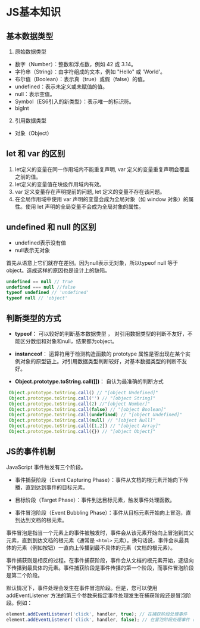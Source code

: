 # JS基本知识

## 基本数据类型

1. 原始数据类型
- 数字（Number）：整数和浮点数，例如 42 或 3.14。
- 字符串（String）：由字符组成的文本，例如 "Hello" 或 'World'。
- 布尔值（Boolean）：表示真（true）或假（false）的值。
- undefined：表示未定义或未赋值的值。
- null：表示空值。
- Symbol（ES6引入的新类型）：表示唯一的标识符。
- bigInt

2. 引用数据类型
- 对象（Object）

## let 和 var 的区别

1. let定义的变量在同一作用域内不能重复声明, var 定义的变量重复声明会覆盖之前的值。
2. let定义的变量值在块级作用域内有效。
3. var 定义变量存在声明提前的问题, let 定义的变量不存在该问题。
4. 在全局作用域中使用 var 声明的变量会成为全局对象（如 window 对象）的属性。使用 let 声明的全局变量不会成为全局对象的属性。

## undefined 和 null 的区别

- undefined表示没有值
- null表示无对象

首先从语意上它们就存在差别。因为null表示无对象，所以typeof null 等于object。造成这样的原因也是设计上的缺陷。
```js
undefined == null // true
undefined === null //false
typeof undefined // 'undefined'
typeof null // 'object'
```

## 判断类型的方式


- **typeof**：  可以较好的判断基本数据类型 ， 对引用数据类型的判断不友好，不能区分数组和对象和null，结果都为object。

- **instanceof**： 运算符用于检测构造函数的 prototype 属性是否出现在某个实例对象的原型链上。对引用数据类型判断较好，对基本数据类型的判断不友好。

- **Object.prototype.toString.call([])**： 自认为最准确的判断方式


```javascript
 Object.prototype.toString.call() // "[object Undefined]"
 Object.prototype.toString.call('') // "[object String]"
 Object.prototype.toString.call(2) //"[object Number]"
 Object.prototype.toString.call(false) // "[object Boolean]"
 Object.prototype.toString.call(undefined) // "[object Undefined]"
 Object.prototype.toString.call(null) // "[object Null]"
 Object.prototype.toString.call([1,2]) // "[object Array]"
 Object.prototype.toString.call({}) // "[object Object]"
```

## JS的事件机制

JavaScript 事件触发有三个阶段。 
- 事件捕获阶段（Event Capturing Phase）：事件从文档的根元素开始向下传播，直到达到事件的目标元素。

- 目标阶段（Target Phase）：事件到达目标元素，触发事件处理函数。

- 事件冒泡阶段（Event Bubbling Phase）：事件从目标元素开始向上冒泡，直到达到文档的根元素。

事件冒泡是指当一个元素上的事件被触发时，事件会从该元素开始向上冒泡到其父元素，直到到达文档的根元素（通常是 `<html>` 元素）。换句话说，事件会从最具体的元素（例如按钮）一直向上传播到最不具体的元素（文档的根元素）。

事件捕获则是相反的过程。在事件捕获阶段，事件会从文档的根元素开始，逐级向下传播到最具体的元素。事件捕获阶段是事件传播的第一个阶段，而事件冒泡阶段是第二个阶段。

默认情况下，事件处理会发生在事件冒泡阶段。但是，您可以使用 addEventListener 方法的第三个参数来指定事件处理发生在捕获阶段还是冒泡阶段。例如：

```js
element.addEventListener('click', handler, true); // 在捕获阶段处理事件
element.addEventListener('click', handler, false); // 在冒泡阶段处理事件（默认）
```


<!-- `addEventListener(‘click’, function(){}, false); // 默认为false 冒泡阶段`
通过addEventListener方法可以给dom元素添加事件监听函数。当事件被触发时, 通过回调函数进行响应。 

**冒泡**，实际开发的场景中, 当父元素和子元素同时绑定了click方法时, 点击子元素, 父元素的click方法也会被触发。这是因为事件的冒泡导致的, 所以可以通过event.stopPropagation()方法来阻止事件的冒泡。在对图片进行拖拽时, 松开鼠标后图片会有一个回弹到原位的动作。这是属于浏览器的默认事件。同样通过e.preventDefault()可以取消元素的默认事件。

**事件委托**，简述使用场景，好处。其实是性能优化的一种方式

举个例子，手写一个计算器，可以把事件绑定在父亲最外层，点击后通过currentTarget / target 来判断当前点击的元素是哪个，从而编写我处理逻辑。（个人网站中的viewport操作页面中有使用到）

> **currentTarget和target的区别是什么** < 参考文章：[currentTarget和target的区别](https://www.jianshu.com/p/1dd668ccc97a)> -->


<!-- ## EventLoop  JS的事件循环机制
参考文章： [阮一峰 - EventLoop](https://www.ruanyifeng.com/blog/2014/10/event-loop.html)

- 所有同步任务都在主线程上执行，形成一个[执行栈](http://www.ruanyifeng.com/blog/2013/11/stack.html) (execution context stack)。
- 主线程之外，还存在一个”任务队列”(task queue)。只要异步任务有了运行结果，就在”任务队列”之中放置一个事件。
- 一旦”执行栈”中的所有同步任务执行完毕，系统就会读取”任务队列”，看看里面有哪些事件。那些对应的异步任务，于是结束等待状态，进入执行栈，开始执行。
- 主线程不断重复上面的第三步。

经典的，非常经典的问题题目，笔试面试经常提问！

```javascript
setTimeout(() => {
	console.log(1);
}, 0);

new Promise((resolve) => {
	console.log(2);
	resolve();
	console.log(3);
}).then(() => {
	console.log(4);
})

console.log(5);
```

## 线程和进程
参考：[从浏览器多进程到JS单线程，JS运行机制最全面的一次梳理](https://segmentfault.com/a/1190000012925872)

setTimeout导致往后延了才执行 是为什么呢
setTimeout和setInterval的运行机制是，将指定的代码移出本次执行，放到任务队列中，等到下一轮Event Loop时，再检查是否到了指定时间。如果到了，就执行对应的代码；如果不到，就等到再下一轮Event Loop时重新判断。这意味着，setTimeout指定的代码，必须等到本次执行的所有代码都执行完，才会执行。Promise的任务也是如此。

**为什么Promise的then操作输出比setTimeout的先执行？**
promise属于一种微任务，当他的代码执行完以后会推入到本次的事件循环中，而setTimeout要等到下一次的事件循环，所以promise比setTimeout先执行。 -->


<!-- ## JavaScript垃圾回收
参考：[阮一峰 - JavaScript 内存泄漏教程](https://www.ruanyifeng.com/blog/2017/04/memory-leak.html)<br>
参考：[「硬核JS」你真的了解垃圾回收机制吗](https://juejin.cn/post/6981588276356317214)<br>

垃圾回收并不是实时的，因为开销比较大，所以垃圾回收器会周期性的释放程序中已经不在被引用的垃圾对象。
- 标记清除法

这是目前浏览器大多基于标记清除法。我们可以分为两个阶段：

标记：从根节点遍历为每个可以访问到的对象都打上一个标记，表示该对象可达。
清除：在没有可用分块时，对堆内存遍历，若没有被标记为可达对象就将其回收。

- 引用计数法

追踪每个变量被引用的次数，当引用数为0将可以被回收掉 -->


<!-- ## Cookie 、LocalStorage和SessionStorage的区别
参考：[JS数据存储](https://www.cnblogs.com/sylvia-Camellia/p/11589569.html)

- Cookie

1.cookie 的存放数据大小为4K左右。一般由服务器生成, 可设置失效时间。<br>
2.如果在浏览器端生成Cookie, 默认是关闭浏览器后失效。<br>
3.cookie因为保存在客户端中, 其中包含的任何数据都可以被他人访问, cookie安全性比较低。<br>
4.与服务器通信时, 每次都会携带在HTTP头中。<br>
5.cookie需要在客户端和服务器端之间来回传送, 会浪费不必要的资源如果过多会带来性能问题。

- localStorage

1.localStorage的大小一般为5MB, 保存在本地, 除非被清除, 否则永久保存。<br>
2.仅在客户端中保存, 不参与和服务器的通信。<br>
3.是以key/value的形式进行存储, value值只能存储字符串。如果想要存储对象, 可以用JSON.stringify()进行转换为字符串, 取值的时候再使用JSON.parse()解析。

```javascript  
// 存储的两种方式
localStorage.setItem("isConfirm", "true");
localStorage.isConfirm= "true";

// 读取
localStorage.getItem("isConfirm");
localStorage.isConfirm; 
```

- sessionStorage

1.一般为5MB，仅在当前会话下有效，关闭页面或浏览器后被清除。<br>
2.仅在客户端(即浏览器)中保存，不参与和服务器的通信。<br>
3.存储在sessionStorage中的数据可以跨越页面刷新而存在。<br>
4.受到同源策略限制，若想在不同页面之间对同一个sessionStorage进行操作，这些页面必须在同一协议、同一主机名和同一端口下。<br>
5.是以key/value的形式进行存储，value值只能存储字符串。

```javascript  
// 存储的两种方式
sessionStorage.setItem("isConfirm", "true");
sessionStorage.isConfirm= "true";

// 读取
sessionStorage.getItem("isConfirm");
sessionStorage.isConfirm; 
``` -->
